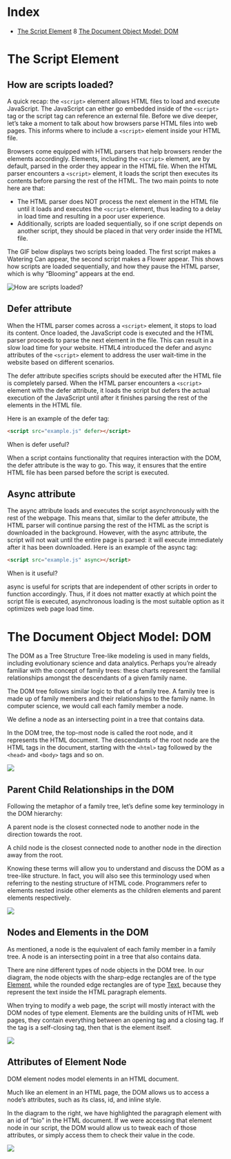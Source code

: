 # Index
* [The Script Element](#the-script-element)
8 [The Document Object Model: DOM](#the-document-object-model-dom)

# The Script Element

## How are scripts loaded?
A quick recap: the `<script>` element allows HTML files to load and execute JavaScript. The JavaScript can either go embedded inside of the `<script>` tag or the script tag can reference an external file. Before we dive deeper, let’s take a moment to talk about how browsers parse HTML files into web pages. This informs where to include a `<script>` element inside your HTML file.

Browsers come equipped with HTML parsers that help browsers render the elements accordingly. Elements, including the `<script>` element, are by default, parsed in the order they appear in the HTML file. When the HTML parser encounters a `<script>` element, it loads the script then executes its contents before parsing the rest of the HTML. The two main points to note here are that:
* The HTML parser does NOT process the next element in the HTML file until it loads and executes the `<script>` element, thus leading to a delay in load time and resulting in a poor user experience.
* Additionally, scripts are loaded sequentially, so if one script depends on another script, they should be placed in that very order inside the HTML file.

The GIF below displays two scripts being loaded. The first script makes a Watering Can appear, the second script makes a Flower appear. This shows how scripts are loaded sequentially, and how they pause the HTML parser, which is why “Blooming” appears at the end.

![How are scripts loaded?](./img/ScriptNoAttribute.gif)

## Defer attribute
When the HTML parser comes across a `<script>` element, it stops to load its content. Once loaded, the JavaScript code is executed and the HTML parser proceeds to parse the next element in the file. This can result in a slow load time for your website. HTML4 introduced the defer and async attributes of the `<script>` element to address the user wait-time in the website based on different scenarios.

The defer attribute specifies scripts should be executed after the HTML file is completely parsed. When the HTML parser encounters a `<script>` element with the defer attribute, it loads the script but defers the actual execution of the JavaScript until after it finishes parsing the rest of the elements in the HTML file.

Here is an example of the defer tag:
```HTML
<script src="example.js" defer></script> 
```

When is defer useful?

When a script contains functionality that requires interaction with the DOM, the defer attribute is the way to go. This way, it ensures that the entire HTML file has been parsed before the script is executed.

## Async attribute
The async attribute loads and executes the script asynchronously with the rest of the webpage. This means that, similar to the defer attribute, the HTML parser will continue parsing the rest of the HTML as the script is downloaded in the background. However, with the async attribute, the script will not wait until the entire page is parsed: it will execute immediately after it has been downloaded. Here is an example of the async tag:
```HTML
<script src="example.js" async></script>
```

When is it useful?

async is useful for scripts that are independent of other scripts in order to function accordingly. Thus, if it does not matter exactly at which point the script file is executed, asynchronous loading is the most suitable option as it optimizes web page load time.

# The Document Object Model: DOM
The DOM as a Tree Structure
Tree-like modeling is used in many fields, including evolutionary science and data analytics. Perhaps you’re already familiar with the concept of family trees: these charts represent the familial relationships amongst the descendants of a given family name.

The DOM tree follows similar logic to that of a family tree. A family tree is made up of family members and their relationships to the family name. In computer science, we would call each family member a node.

We define a node as an intersecting point in a tree that contains data.

In the DOM tree, the top-most node is called the root node, and it represents the HTML document. The descendants of the root node are the HTML tags in the document, starting with the `<html>` tag followed by the `<head>` and `<body>` tags and so on.

![](./img/dom_revision_6.svg)

## Parent Child Relationships in the DOM
Following the metaphor of a family tree, let’s define some key terminology in the DOM hierarchy:

A parent node is the closest connected node to another node in the direction towards the root.

A child node is the closest connected node to another node in the direction away from the root.

Knowing these terms will allow you to understand and discuss the DOM as a tree-like structure. In fact, you will also see this terminology used when referring to the nesting structure of HTML code. Programmers refer to elements nested inside other elements as the children elements and parent elements respectively.

![](./img//dom_revision_5.svg)

## Nodes and Elements in the DOM
As mentioned, a node is the equivalent of each family member in a family tree. A node is an intersecting point in a tree that also contains data.

There are nine different types of node objects in the DOM tree. In our diagram, the node objects with the sharp-edge rectangles are of the type [Element](https://developer.mozilla.org/en-US/docs/Web/API/Element), while the rounded edge rectangles are of type [Text](https://developer.mozilla.org/en-US/docs/Web/API/Text), because they represent the text inside the HTML paragraph elements.

When trying to modify a web page, the script will mostly interact with the DOM nodes of type element. Elements are the building units of HTML web pages, they contain everything between an opening tag and a closing tag. If the tag is a self-closing tag, then that is the element itself.

![](./img/dom_revision_2.1.svg)

## Attributes of Element Node
DOM element nodes model elements in an HTML document.

Much like an element in an HTML page, the DOM allows us to access a node’s attributes, such as its class, id, and inline style.

In the diagram to the right, we have highlighted the paragraph element with an id of “bio” in the HTML document. If we were accessing that element node in our script, the DOM would allow us to tweak each of those attributes, or simply access them to check their value in the code.

![](./img/dom_revision_4_Updated_1.svg)
